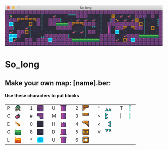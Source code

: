 <img src="frames/Screen Shot 2021-07-06 at 7.28.13 PM.png">
 
# So_long

## Make your own map: [name].ber:
#### Use these characters to put blocks


<table>
 <tr><td> P </td><td><img src="frames/spr_character_down.png" align="center" width="20px" height="20px" ></td><td></td><td> 1 </td><td><img src="frames/wall.png" align="center" width="20px" height="20px" ></td><td></td><td> U </td><td><img src="frames/column_up.png" align="center" width="20px" height="20px" ></td><td></td><td> 2 </td><td><img src=frames/wooden_block.png align="center" width="20px" height="20px" ></td><td></td><td> ^ </td><td><img src="frames/tooth_down.png" align="center" width="20px" height="20px" ><td></td><td> T </td><td><img src="frames/chain_up.png" align="center" width="20px" height="20px" ></td></tr>
 
 <tr><td> C </td><td><img src="frames/cherry3.png" align="center" width="20px" height="20px"></td><td>  </td><td> # </td><td><img src="frames/wall_destroed1.png" align="center" width="20px" height="20px" ></td><td>  </td><td> M </td><td><img src="frames/column_middle.png" align="center" width="20px" height="20px" ><td></td><td> 3 </td><td><img src=frames/wooden_block2.png align="center" width="20px" height="20px" ></td></td><td></td><td> > </td><td><img src="frames/tooth_left.png" align="center" width="20px" height="20px" ></td><td></td><td> | </td><td><img src="frames/chain.png" align="center" width="20px" height="20px" ></td></tr>
 
 <tr><td> E </td><td><img src="frames/key.png" align="center" width="20px" height="20px"></td><td>  </td><td> 0 </td><td><img src="frames/floor3.png" align="center" width="20px" height="20px"> </td><td>  </td><td> H </td><td><img src="frames/column_half.png" align="center" width="20px" height="20px" ></td><td></td><td> 4 </td><td><img src=frames/wooden_block1.png align="center" width="20px" height="20px" ></td><td></td><td> < </td><td><img src="frames/tooth_right.png" align="center" width="20px" height="20px" ></td></tr>
 
 <tr><td> G </td><td><img src="frames/grass.png" align="center" width="20px" height="20px"> </td><td>  </td><td> 8 </td><td><img src="frames/floor4.png" align="center" width="20px" height="20px"> </td><td>  </td><td> D </td><td><img src="frames/column_down.png" align="center" width="20px" height="20px" ></td><td></td><td> 5 </td><td><img src=frames/wooden_block4.png align="center" width="20px" height="20px" ></td><td></td><td> V </td><td><img src="frames/tooth_up.png" align="center" width="20px" height="20px" ></td></tr>
 
 <tr><td> L </td><td><img src="frames/lavad.png" align="center" width="20px" height="20px"> </td><td>  </td><td>  *</td><td><img src="frames/ice.png" align="center" width="20px" height="20px"> </td><td></td><td> U </td><td><img src="frames/column_up.png" align="center" width="20px" height="20px" ></td><td></td><td> 6 </td><td><img src=frames/wooden_block3.png align="center" width="20px" height="20px" ></td></tr>
</table>

 
